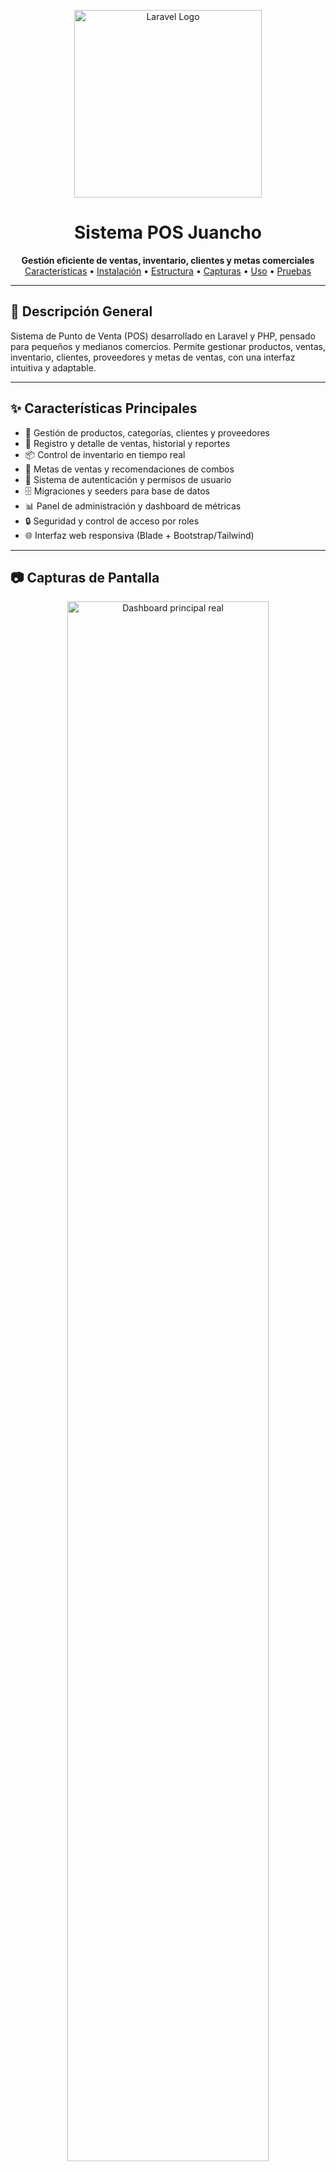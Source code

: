 <p align="center">
  <img src="https://raw.githubusercontent.com/laravel/art/master/logo-lockup/5%20SVG/2%20CMYK/1%20Full%20Color/laravel-logolockup-cmyk-red.svg" width="300" alt="Laravel Logo">
</p>

<h1 align="center">Sistema POS Juancho</h1>

<p align="center">
  <b>Gestión eficiente de ventas, inventario, clientes y metas comerciales</b><br>
  <a href="#características">Características</a> •
  <a href="#instalación">Instalación</a> •
  <a href="#estructura-del-proyecto">Estructura</a> •
  <a href="#capturas-de-pantalla">Capturas</a> •
  <a href="#uso-básico">Uso</a> •
  <a href="#pruebas">Pruebas</a>
</p>

---

## 🚀 Descripción General
Sistema de Punto de Venta (POS) desarrollado en Laravel y PHP, pensado para pequeños y medianos comercios. Permite gestionar productos, ventas, inventario, clientes, proveedores y metas de ventas, con una interfaz intuitiva y adaptable.

---

## ✨ Características Principales
- 🛒 Gestión de productos, categorías, clientes y proveedores
- 💸 Registro y detalle de ventas, historial y reportes
- 📦 Control de inventario en tiempo real
- 🎯 Metas de ventas y recomendaciones de combos
- 👤 Sistema de autenticación y permisos de usuario
- 🗄️ Migraciones y seeders para base de datos
- 📊 Panel de administración y dashboard de métricas
- 🔒 Seguridad y control de acceso por roles
- 🌐 Interfaz web responsiva (Blade + Bootstrap/Tailwind)

---

## 📷 Capturas de Pantalla
<p align="center">
  <img src="http://psicologarosabernal.com/wp-content/uploads/2025/05/Screenshot-2025-05-24-at-10.30.43%E2%80%AFAM.png" width="80%" alt="Dashboard principal real">
  <br>
  <img src="http://psicologarosabernal.com/wp-content/uploads/2025/05/Screenshot-2025-05-24-at-11.08.19%E2%80%AFAM-scaled.webp" width="80%" alt="Gestión de productos real">
</p>

---

## 📋 Tabla de Contenidos
- [Características](#características-principales)
- [Requisitos](#requisitos)
- [Instalación](#instalación)
- [Estructura del Proyecto](#estructura-del-proyecto)
- [Uso Básico](#uso-básico)
- [Comandos Útiles](#comandos-útiles)
- [Pruebas](#pruebas)
- [Notas de Desarrollo](#notas-de-desarrollo)
- [Licencia](#licencia)

---

## 🛠️ Requisitos
- PHP >= 8.1
- Composer
- Node.js y npm (para assets frontend)
- SQLite (por defecto) o MySQL/PostgreSQL

---

## ⚡ Instalación Rápida
1. **Clona el repositorio:**
   ```sh
   git clone git@github.com:Davidkm03/sistemaposjuancho.git
   cd sistemaposjuancho
   ```
2. **Instala dependencias PHP:**
   ```sh
   composer install
   ```
3. **Instala dependencias frontend:**
   ```sh
   npm install
   ```
4. **Configura el entorno:**
   ```sh
   cp .env.example .env
   # Edita .env según tus necesidades
   ```
5. **Genera la clave de la aplicación:**
   ```sh
   php artisan key:generate
   ```
6. **Ejecuta migraciones y seeders:**
   ```sh
   php artisan migrate --seed
   ```
7. **Compila los assets:**
   ```sh
   npm run build
   ```
8. **Inicia el servidor:**
   ```sh
   php artisan serve
   ```

---

## 🗂️ Estructura del Proyecto
```text
app/
  Models/                # Modelos Eloquent (Producto, Cliente, Venta, etc.)
  Http/Controllers/      # Controladores de la lógica de negocio
  Services/              # Servicios para lógica avanzada
config/                  # Configuración de la app
routes/web.php           # Rutas web principales
database/migrations/     # Migraciones de base de datos
database/seeders/        # Seeders para datos de ejemplo
resources/views/         # Vistas Blade (frontend)
public/                  # Archivos públicos y assets compilados
tests/                   # Pruebas unitarias y de características
```

---

## 🧑‍💻 Uso Básico
- Accede a la aplicación en `http://localhost:8000`
- Usa los seeders para cargar datos de ejemplo (productos, categorías, clientes, proveedores)
- Gestiona ventas, inventario y metas desde la interfaz
- Panel de administración para usuarios con permisos

---

## 💻 Comandos Útiles
- Ejecutar migraciones:
  ```sh
  php artisan migrate
  ```
- Ejecutar seeders:
  ```sh
  php artisan db:seed
  ```
- Ejecutar pruebas:
  ```sh
  php artisan test
  ```
- Compilar assets frontend:
  ```sh
  npm run build
  ```

---

## 🧪 Pruebas
El sistema incluye pruebas unitarias y de características en `tests/Feature` y `tests/Unit`.
Para ejecutarlas:
```sh
php artisan test
```

---

## 📚 Ejemplos de Uso

### 1. Registrar una nueva venta
1. Ingresa al sistema con tu usuario.
2. Dirígete al módulo de ventas.
3. Selecciona los productos y cantidades.
4. El sistema calculará el total automáticamente.
5. Haz clic en "Registrar venta" para guardar la transacción.

### 2. Agregar un nuevo producto
1. Ve al menú "Productos".
2. Haz clic en "Agregar producto".
3. Completa los campos: nombre, categoría, precio, stock, proveedor, etc.
4. Guarda el producto y estará disponible en el inventario.

### 3. Consultar metas y recomendaciones
1. Accede al panel de administración.
2. En la sección "Metas", visualiza el progreso de ventas y recomendaciones de combos para aumentar ingresos.

### 4. Gestión de usuarios y roles
1. Solo los administradores pueden acceder a la gestión de usuarios.
2. Puedes crear nuevos usuarios y asignarles roles (cajero, supervisor, administrador, etc.).
3. Los permisos se asignan automáticamente según el rol.

### 5. Reportes y estadísticas
1. En el dashboard, consulta gráficos de ventas diarias, productos más vendidos y rendimiento por usuario.
2. Exporta reportes en PDF o Excel desde la sección de reportes.

---

## ❓ Preguntas Frecuentes (FAQ)

### ¿Qué hago si no puedo iniciar sesión?
- Verifica que tu usuario y contraseña sean correctos.
- Si olvidaste tu contraseña, contacta al administrador para restablecerla.

### ¿Cómo agrego nuevos usuarios o roles?
- Solo los administradores pueden crear usuarios y asignar roles desde el panel de administración.

### ¿Puedo cambiar el tipo de base de datos?
- Sí, edita la variable `DB_CONNECTION` en el archivo `.env` y configura los datos de acceso para MySQL o PostgreSQL.

### ¿Cómo restauro los datos de ejemplo?
- Ejecuta los seeders con:
  ```sh
  php artisan migrate:fresh --seed
  ```
  Esto reiniciará la base de datos y cargará los datos de ejemplo.

### ¿Cómo reporto un error o solicito una mejora?
- Abre un issue en el repositorio de GitHub o contacta al desarrollador principal.

### ¿El sistema es responsive y funciona en móviles?
- Sí, la interfaz está diseñada para adaptarse a dispositivos móviles y tablets.

### ¿Puedo exportar reportes?
- Sí, desde la sección de reportes puedes exportar información en PDF o Excel.

---

## 📝 Notas de Desarrollo
- Basado en arquitectura MVC de Laravel
- Seeders y migraciones personalizables
- Para desarrollo frontend, edita los archivos en `resources/js` y `resources/css`
- El archivo de base de datos por defecto es SQLite (`database/database.sqlite`). Puedes cambiarlo en `.env`
- Incluye servicios para recomendaciones de combos y metas de ventas
- Control de acceso por roles y permisos
- Código limpio y documentado para fácil mantenimiento

---

## 🤝 Contribuciones
¡Las contribuciones son bienvenidas! Puedes abrir issues o pull requests para sugerir mejoras o reportar errores.

---

## 📄 Licencia
Este proyecto está bajo la licencia MIT. Consulta el archivo LICENSE para más detalles.

<p align="center">
  <b>Hecho con ❤️ por Davidkm03</b>
</p>
